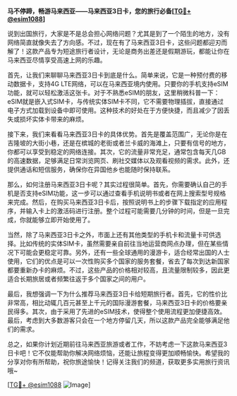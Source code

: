 **马不停蹄，畅游马来西亚——马来西亚3日卡，您的旅行必备[[TG💪+ @esim1088](https://t.me/s/esim1088)]**

说到出国旅行，大家是不是总会担心网络问题？尤其是到了一个陌生的地方，没有网络简直就像失去了方向感。不过，现在有了马来西亚3日卡，这些问题都迎刃而解了！这款产品专为短途旅行者设计，无论是商务出差还是假期游玩，都能让你在马来西亚尽情享受高速上网的乐趣。

首先，让我们来聊聊马来西亚3日卡到底是什么。简单来说，它是一种预付费的移动数据卡，支持4G LTE网络，可以在马来西亚境内使用。只要你的手机支持eSIM功能，就可以轻松激活这张卡。对于不熟悉eSIM的朋友，这里稍微科普一下：eSIM就是嵌入式SIM卡，与传统实体SIM卡不同，它不需要物理插拔，直接通过电子方式加载到设备中即可使用。这种技术的好处在于方便快捷，而且减少了因丢失或损坏实体卡带来的麻烦。

接下来，我们来看看马来西亚3日卡的具体优势。首先是覆盖范围广，无论你是在吉隆坡的大街小巷，还是在槟城的老街或者兰卡威的海滩上，只要有信号的地方，你都可以享受到稳定的网络连接。其次，它的流量非常充足，通常包含每天几GB的高速数据，足够满足日常浏览网页、刷社交媒体以及观看视频的需求。此外，还提供通话和短信服务，确保你在异国他乡也能随时保持联系。

那么，如何注册马来西亚3日卡呢？其实过程很简单。首先，你需要确认自己的手机是否支持eSIM功能，这一步可以通过查看手机说明书或者在网上搜索型号规格来完成。然后，在购买马来西亚3日卡后，按照说明书上的步骤下载指定的应用程序，并输入卡上的激活码进行注册。整个过程可能需要几分钟的时间，但是一旦完成，你就能够立即开始使用了。

当然，除了马来西亚3日卡之外，市面上还有其他类型的手机卡和流量卡可供选择。比如传统的实体SIM卡，虽然需要亲自前往当地运营商网点办理，但在某些情况下可能会更稳定可靠。另外，还有一些全球通用的漫游卡，适合经常出国的人士使用，它们的优点是可以一次性购买多个国家的服务套餐，省去了每次到达新国家都要重新办卡的麻烦。不过，这些产品的价格相对较高，且流量限制较多，因此更适合长期旅居或者频繁往返于多个国家之间的用户。

最后，我想强调一下为什么推荐马来西亚3日卡给短期旅行者。首先，它的性价比非常高，相比动辄几百元甚至上千元的国际漫游套餐，马来西亚3日卡的价格要亲民得多。其次，由于采用了先进的eSIM技术，使得整个使用流程更加便捷高效。最后，考虑到大多数游客只会在一个地方停留几天，所以这款产品完全能够满足他们的需求。

总之，如果你计划近期前往马来西亚旅游或者工作，不妨考虑一下这款马来西亚3日卡吧！它不仅能帮助你解决网络烦恼，还能让旅程变得更加顺畅愉快。希望我的分享对你有所帮助，祝你旅途愉快！记得关注我们的频道，获取更多实用旅行资讯哦~

[[TG💪+ @esim1088](https://t.me/s/esim1088) ![Image](https://i.postimg.cc/4NQfJmqS/Snipaste-2025-05-13-00-14-12.png)]